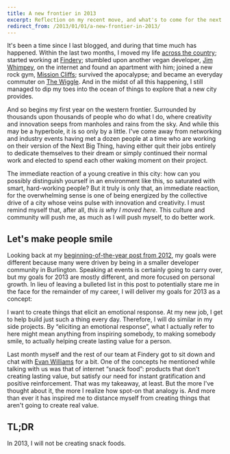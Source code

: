 ```yaml
---
title: A new frontier in 2013
excerpt: Reflection on my recent move, and what's to come for the next year.
redirect_from: /2013/01/01/a-new-frontier-in-2013/
---
```

It's been a time since I last blogged, and during that time much has happened. Within the last two months, I moved my life [across the country](/thoughts/onward-westward); started working at [Findery](http://findery.com); stumbled upon another vegan developer, [Jim Whimpey](http://jimwhimpey.com), on the internet and found an apartment with him; joined a new rock gym, [Mission Cliffs](http://www.touchstoneclimbing.com/mission-cliffs); survived the apocalypse; and became an everyday commuter on [The Wiggle](http://en.wikipedia.org/wiki/The_Wiggle). And in the midst of all this happening, I still managed to dip my toes into the ocean of things to explore that a new city provides.

And so begins my first year on the western frontier. Surrounded by thousands upon thousands of people who do what I do, where creativity and innovation seeps from manholes and rains from the sky. And while this may be a hyperbole, it is so only by a little. I've come away from networking and industry events having met a dozen people at a time who are working on their version of the Next Big Thing, having either quit their jobs entirely to dedicate themselves to their dream or simply continued their normal work and elected to spend each other waking moment on their project.

The immediate reaction of a young creative in this city: how can you possibly distinguish yourself in an environment like this, so saturated with smart, hard-working people? But it truly is only that, an immediate reaction, for the overwhelming sense is one of being energized by the collective drive of a city whose veins pulse with innovation and creativity. I must remind myself that, after all, *this is why I moved here*. This culture and community will push me, as much as I will push myself, to do better work.

Let's make people smile
-----------------------

Looking back at my [beginning-of-the-year post from 2012](http://mikefowler.me/thoughts/professional-goals-for-2012/), my goals were different because many were driven by being in a smaller developer community in Burlington. Speaking at events is certainly going to carry over, but my goals for 2013 are mostly different, and more focused on personal growth. In lieu of leaving a bulleted list in this post to potentially stare me in the face for the remainder of my career, I will deliver my goals for 2013 as a concept:

I want to create things that elicit an emotional response. At my new job, I get to help build just such a thing every day. Therefore, I will do similar in my side projects. By “eliciting an emotional response”, what I actually refer to here might mean anything from inspiring somebody, to making somebody smile, to actually helping create lasting value for a person.

Last month myself and the rest of our team at Findery got to sit down and chat with [Evan Williams](http://twitter.com/ev) for a bit. One of the concepts he mentioned while talking with us was that of internet “snack food”: products that don't creating lasting value, but satisfy our need for instant gratification and positive reinforcement. That was my takeaway, at least. But the more I've thought about it, the more I realize how spot-on that analogy is. And more than ever it has inspired me to distance myself from creating things that aren't going to create real value.

TL;DR
-----

In 2013, I will not be creating snack foods.
